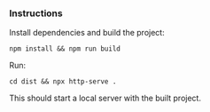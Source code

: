 ### Instructions

Install dependencies and build the project:

```shell
npm install && npm run build
```

Run:
```shell
cd dist && npx http-serve .
```

This should start a local server with the built project.
